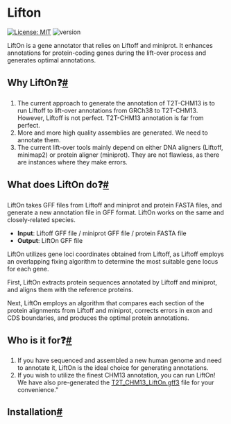 # Lifton

[![License: MIT](https://img.shields.io/badge/License-MIT-yellow.svg)](https://opensource.org/licenses/MIT) ![version](https://img.shields.io/badge/version-v.0.0.1-blue)

LiftOn is a gene annotator that relies on Liftoff and miniprot. It enhances annotations for protein-coding genes during the lift-over process and generates optimal annotations.

##  <a name="whylifton"></a>Why LiftOn❓<a class="headerlink" href="#whylifton" title="Permalink to this heading">#</a>
1. The current approach to generate the annotation of T2T-CHM13 is to run Liftoff to lift-over annotations from GRCh38 to T2T-CHM13. However, Liftoff is not perfect. T2T-CHM13 annotation is far from perfect.
2. More and more high quality assemblies are generated. We need to annotate them.
3. The current lift-over tools mainly depend on either DNA aligners (Liftoff, minimap2) or protein aligner (miniprot). They are not flawless, as there are instances where they make errors.



## <a name="whatliftondo"></a>What does LiftOn do❓<a class="headerlink" href="#whatliftondo" title="Permalink to this heading">#</a>
LiftOn takes GFF files from Liftoff and miniprot and protein FASTA files, and generate a new annotation file in GFF format. LiftOn works on the same and closely-related species. 
<!-- We also tested LiftOn by lifting-over annotations from human to mouse, and it also does pretty good job to find the optimal protein annotations. However, there are false positives or -->


* **Input**:  Liftoff GFF file  /  miniprot GFF file  /  protein FASTA file
* **Output**: LiftOn GFF file

LiftOn utilizes gene loci coordinates obtained from Liftoff, as Liftoff employs an overlapping fixing algorithm to determine the most suitable gene locus for each gene.

First, LiftOn extracts protein sequences annotated by Liftoff and miniprot, and aligns them with the reference proteins.

Next, LiftOn employs an algorithm that compares each section of the protein alignments from Liftoff and miniprot, corrects errors in exon and CDS boundaries, and produces the optimal protein annotations.

## <a name="whosplaminterested"></a>Who is it for❓<a class="headerlink" href="#whosplaminterested" title="Permalink to this heading">#</a>
1. If you have sequenced and assembled a new human genome and need to annotate it, LiftOn is the ideal choice for generating annotations.
2. If you wish to utilize the finest CHM13 annotation, you can run LiftOn! We have also pre-generated the [T2T_CHM13_LiftOn.gff3](https://khchao.com) file for your convenience."

## <a name="installation"></a>Installation<a class="headerlink" href="#installation" title="Permalink to this heading">#</a>



